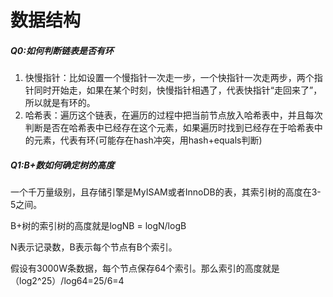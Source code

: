 # 数据结构
##### Q0:如何判断链表是否有环
1. 快慢指针：比如设置一个慢指针一次走一步，一个快指针一次走两步，两个指针同时开始走，如果在某个时刻，快慢指针相遇了，代表快指针“走回来了”，所以就是有环的。
2. 哈希表：遍历这个链表，在遍历的过程中把当前节点放入哈希表中，并且每次判断是否在哈希表中已经存在这个元素，如果遍历时找到已经存在于哈希表中的元素，代表有环(可能存在hash冲突，用hash+equals判断)
##### Q1:B+数如何确定树的高度
一个千万量级别，且存储引擎是MyISAM或者InnoDB的表，其索引树的高度在3-5之间。

B+树的索引树的高度就是logNB = logN/logB

N表示记录数，B表示每个节点有B个索引。

假设有3000W条数据，每个节点保存64个索引。那么索引的高度就是（log2^25）/log64=25/6=4